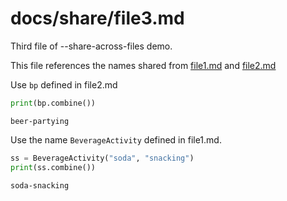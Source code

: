 # docs/share/file3.md

Third file of --share-across-files demo.

This file references the names shared from [file1.md](file1.md) and [file2.md](file2.md)

Use `bp` defined in file2.md
```python
print(bp.combine())
```

```
beer-partying
```

Use the name `BeverageActivity` defined in file1.md.
```python
ss = BeverageActivity("soda", "snacking")
print(ss.combine())
```

```
soda-snacking
```

